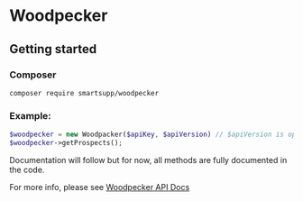 # Woodpecker
## Getting started
### Composer
`composer require smartsupp/woodpecker`


### Example:
```php
$woodpecker = new Woodpacker($apiKey, $apiVersion) // $apiVersion is optional, v1 is default
$woodpecker->getProspects();
```

Documentation will follow but for now, all methods are fully documented in the code.

For more info, please see [Woodpecker API Docs](http://help.woodpecker.co/article/16-api-docs)